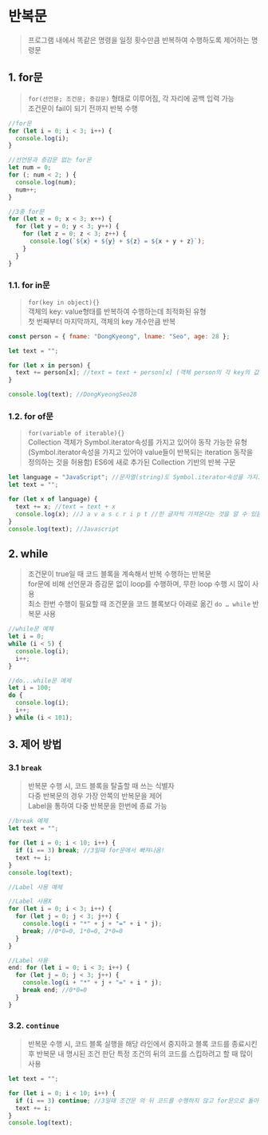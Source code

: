 # 반복문

> 프로그램 내에서 똑같은 명령을 일정 횟수만큼 반복하여 수행하도록 제어하는 명령문

## 1. for문

> `for(선언문; 조건문; 증감문)` 형태로 이루어짐, 각 자리에 공백 입력 가능  
> 조건문이 fail이 되기 전까지 반복 수행

```javascript
//for문
for (let i = 0; i < 3; i++) {
  console.log(i);
}

//선언문과 증감문 없는 for문
let num = 0;
for (; num < 2; ) {
  console.log(num);
  num++;
}

//3중 for문
for (let x = 0; x < 3; x++) {
  for (let y = 0; y < 3; y++) {
    for (let z = 0; z < 3; z++) {
      console.log(`${x} + ${y} + ${z} = ${x + y + z}`);
    }
  }
}
```

### 1.1. for in문

> `for(key in object){}`  
> 객체의 key: value형태를 반복하여 수행하는데 최적화된 유형  
> 첫 번째부터 마지막까지, 객체의 key 개수만큼 반복

```javascript
const person = { fname: "DongKyeong", lname: "Seo", age: 28 };

let text = "";

for (let x in person) {
  text += person[x]; //text = text + person[x] (객체 person의 각 key의 값(value)들이 for문을 통해 할당되고 더해짐)
}

console.log(text); //DongKyeongSeo28
```

### 1.2. for of문

> `for(variable of iterable){}`  
> Collection 객체가 Symbol.iterator속성를 가지고 있어야 동작 가능한 유형(Symbol.iterator속성을 가지고 있어야 value들이 반복되는 iteration 동작을 정의하는 것을 허용함)
> ES6에 새로 추가된 Collection 기반의 반복 구문

```javascript
let language = "JavaScript"; //문자열(string)도 Symbol.iterator속성을 가지고 있음
let text = "";

for (let x of language) {
  text += x; //text = text + x
  console.log(x); //J a v a s c r i p t //한 글자씩 가져온다는 것을 알 수 있음
}
console.log(text); //Javascript
```

## 2. while

> 조건문이 true일 때 코드 블록을 계속해서 반복 수행하는 반복문  
> for문에 비해 선언문과 증감문 없이 loop를 수행하며, 무한 loop 수행 시 많이 사용  
> 최소 한번 수행이 필요할 때 조건문을 코드 블록보다 아래로 옮긴 `do … while` 반복문 사용

```javascript
//while문 예제
let i = 0;
while (i < 5) {
  console.log(i);
  i++;
}
```

```javascript
//do...while문 예제
let i = 100;
do {
  console.log(i);
  i++;
} while (i < 101);
```

## 3. 제어 방법

### 3.1 `break`

> 반복문 수행 시, 코드 블록을 탈출할 때 쓰는 식별자  
> 다중 반복문의 경우 가장 안쪽의 반복문을 제어  
> Label을 통하여 다중 반복문을 한번에 종료 가능

```javascript
//break 예제
let text = "";

for (let i = 0; i < 10; i++) {
  if (i == 3) break; //3일때 for문에서 빠져나옴!
  text += i;
}
console.log(text);
```

```javascript
//Label 사용 예제

//Label 사용X
for (let i = 0; i < 3; i++) {
  for (let j = 0; j < 3; j++) {
    console.log(i + "*" + j + "=" + i * j);
    break; //0*0=0, 1*0=0, 2*0=0
  }
}

//Label 사용
end: for (let i = 0; i < 3; i++) {
  for (let j = 0; j < 3; j++) {
    console.log(i + "*" + j + "=" + i * j);
    break end; //0*0=0
  }
}
```

### 3.2. `continue`

> 반복문 수행 시, 코드 블록 실행을 해당 라인에서 중지하고 블록 코드를 종료시킨 후 반복문 내 명시된 조건 판단
> 특정 조건의 뒤의 코드를 스킵하려고 할 때 많이 사용

```javascript
let text = "";

for (let i = 0; i < 10; i++) {
  if (i == 3) continue; //3일때 조건문 의 뒤 코드를 수행하지 않고 for문으로 돌아감
  text += i;
}
console.log(text);
```
